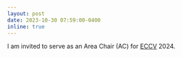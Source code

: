 ```yaml
---
layout: post
date: 2023-10-30 07:59:00-0400
inline: true
---
```


I am invited to serve as an Area Chair (AC) for [ECCV](https://eccv2024.ecva.net/) 2024.